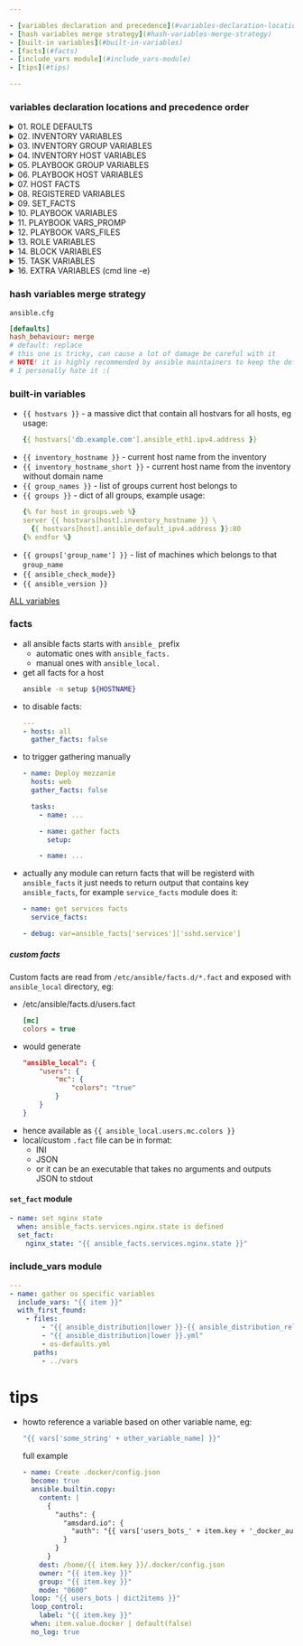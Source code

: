 ```yaml
---

- [variables declaration and precedence](#variables-declaration-locations-and-precedence-order)
- [hash variables merge strategy](#hash-variables-merge-strategy)
- [built-in variables](#built-in-variables)
- [facts](#facts)
- [include_vars module](#include_vars-module)
- [tips](#tips)

---
```


### variables declaration locations and precedence order

<details><summary>01. ROLE DEFAULTS</summary>

- variables defined in `${role_name}/defaults/main.yaml`
</details>

<details><summary>02. INVENTORY VARIABLES</summary>

- variables specified in inventory file
- host related has higher precedence than group
    ```ini
    # host related
    hostname foo=bar

    # group related
    [group1]
    hostname

    [group1:vars]
    foo2=bar2
    ```
</details>

<details><summary>03. INVENTORY GROUP VARIABLES </summary>

- `inventory/group_vars/group_name.yml`
- NOTE! host level variables (even in inventory file) have higher precedence that group
</details>

<details><summary>04. INVENTORY HOST VARIABLES </summary>

- `inventory/host_vars/hostname.yml`
</details>

<details><summary>05. PLAYBOOK GROUP VARIABLES </summary>

- same as `INVENTORY GROUP VARIABLES`, but group_vars directory is at the same level as playbook
- NOTE! host level variables (even in inventory file) have higher precedence that group
    ```sh
    playbookdir/playbook.yaml
    playbookdir/group_vars/groupname.yaml
    ```
</details>

<details><summary>06. PLAYBOOK HOST VARIABLES </summary>

- same as `INVENTORY HOST VARIABLES`, but host_vars directory is at the same level as playbook
    ```sh
    playbookdir/playbook.yaml
    playbookdir/host_vars/groupname.yaml
    ```
</details>

<details><summary>07. HOST FACTS </summary>

- variables gathered by `fact` system
- see: 03_facts TODO!
</details>

<details><summary>08. REGISTERED VARIABLES </summary>

- registered by `register` keyword
    ```yaml
    tasks:
      - stat: path=/etc/hosts
        register: hosts_info
      - debug: var=hosts_info
    ```
</details>

<details><summary>09. SET_FACTS </summary>

- `set_fact` is like another task, at task definition level, eg:
    ```yaml
    tasks:
      - set_fact:
          foo: foo_from_set_fact
      - debug: var=foo
    ```
</details>


<details><summary>10. PLAYBOOK VARIABLES </summary>

- variables defined in playbook file
    ```yaml
    - hosts: all
      vars:
        foo: bar_from_playbook_level
    ```
</details>

<details><summary>11. PLAYBOOK VARS_PROMP </summary>

- variables prompted to define while playbook is running

    ```yaml
    - hosts: all
      vars:
        foo: bar
      vars_prompt:
        - name: user_password
          prompt: "Please enter the password"
          private: yes
    ```
</details>

<details><summary>12. PLAYBOOK VARS_FILES </summary>

- at the playbook level we can define vars_file, which can contain variables
    ```yaml
    - hosts: all
      vars_files:
        - file1.yaml
        - "{{ ansible_os_family }}.yaml"
    ```

- trick with asking and setting a default as well:
    ```yaml
    - hosts: all
      vars_prompt:
        - name: include_file
          prompt: Which file should we include?
      vars_files:
        - ["{{ include_file }}.yml", "default_user.yml"]
    ```
    then if you specify something and it doesn't exist -> default_user.yml will be included instead
</details>

<details><summary>13. ROLE VARIABLES </summary>

- variables specified at the ROLE level
    ```yaml
    - hosts: all
      roles:
        - role: some.role
          variable1: value1
          variable2: value2
    ```
</details>

<details><summary>14. BLOCK VARIABLES </summary>

- variables specified at the BLOCK level
    ```yaml
    - hosts: all
      tasks:
        - block:
          - debug: var=foo
          - debug: msg="foo = {{ foo }}"
          vars:
            foo: bar_from_block_level
    ```
</details>

<details><summary>15. TASK VARIABLES </summary>

- variable set at task level, eg:
    ```yaml
    tasks:
      - debug: var=foo
        vars:
          foo: bar_from_task_level
    ```
</details>

<details><summary>16. EXTRA VARIABLES (cmd line -e)</summary>

- variables defined at the cmd line level by `-e` option
    ```sh
    ansible-playbook playbookname.yml -e 'your_name=Fred'
    ```
- note it can be passed as a FILENAME with `@` notation
    ```sh
    ansible-playbook playbookname.yaml -e @my_custom_variables.yaml
    ```
</details>

### hash variables merge strategy

`ansible.cfg`
```toml
[defaults]
hash_behaviour: merge
# default: replace
# this one is tricky, can cause a lot of damage be careful with it
# NOTE! it is highly recommended by ansible maintainers to keep the default
# I personally hate it :(
```


### built-in variables
- `{{ hostvars }}` - a massive dict that contain all hostvars for all hosts, eg usage:
    ```yaml
    {{ hostvars['db.example.com'].ansible_eth1.ipv4.address }}
    ```
- `{{ inventory_hostname }}` - current host name from the inventory
- `{{ inventory_hostname_short }}` - current host name from the inventory without domain name
- `{{ group_names }}` - list of groups current host belongs to
- `{{ groups }}` - dict of all groups, example usage:
    ```yaml
    {% for host in groups.web %}
    server {{ hostvars[host].inventory_hostname }} \
      {{ hostvars[host].ansible_default_ipv4.address }}:80
    {% endfor %}
    ```
- `{{ groups['group_name'] }}` - list of machines which belongs to that `group_name`
- `{{ ansible_check_mode}}`
- `{{ ansible_version }}`

[ALL variables](https://docs.ansible.com/ansible/latest/reference_appendices/special_variables.html)


### facts

- all ansible facts starts with `ansible_` prefix
    - automatic ones with `ansible_facts.`
    - manual ones with `ansible_local.`
- get all facts for a host
    ```sh
    ansible -m setup ${HOSTNAME}
    ```
- to disable facts:
    ```yaml
    ---
    - hosts: all
      gather_facts: false
    ```
- to trigger gathering manually
    ```yaml
    - name: Deploy mezzanie
      hosts: web
      gather_facts: false

      tasks:
        - name: ...

        - name: gather facts
          setup:

        - name: ...
    ```
- actually any module can return facts that will be registerd with `ansible_facts`
it just needs to return output that contains key `ansible_facts`, for example
`service_facts` module does it:
    ```yaml
    - name: get services facts
      service_facts:

    - debug: var=ansible_facts['services']['sshd.service']
    ```

##### custom facts
Custom facts are read from `/etc/ansible/facts.d/*.fact` and exposed with
`ansible_local` directory, eg:

- /etc/ansible/facts.d/users.fact
    ```ini
    [mc]
    colors = true
    ```
- would generate
    ```json
    "ansible_local": {
        "users": {
            "mc": {
                "colors": "true"
            }
        }
    }
    ```
- hence available as `{{ ansible_local.users.mc.colors }}`
- local/custom `.fact` file can be in format:
    - INI
    - JSON
    - or it can be an executable that takes no arguments and outputs JSON to stdout

#### `set_fact` module
```yaml
- name: set nginx state
  when: ansible_facts.services.nginx.state is defined
  set_fact:
    nginx_state: "{{ ansible_facts.services.nginx.state }}"
```

### include_vars module

```yaml
---
- name: gather os specific variables
  include_vars: "{{ item }}"
  with_first_found:
    - files:
        - "{{ ansible_distribution|lower }}-{{ ansible_distribution_release|lower }}.yml"
        - "{{ ansible_distribution|lower }}.yml"
        - os-defaults.yml
      paths:
        - ../vars
```

# tips
- howto reference a variable based on other variable name, eg:
    ```yaml
    "{{ vars['some_string' + other_variable_name] }}"
    ```
    full example
    ```yaml
    - name: Create .docker/config.json
      become: true
      ansible.builtin.copy:
        content: |
          {
            "auths": {
              "amsdard.io": {
                "auth": "{{ vars['users_bots_' + item.key + '_docker_auth'] }}"
              }
            }
          }
        dest: /home/{{ item.key }}/.docker/config.json
        owner: "{{ item.key }}"
        group: "{{ item.key }}"
        mode: "0600"
      loop: "{{ users_bots | dict2items }}"
      loop_control:
        label: "{{ item.key }}"
      when: item.value.docker | default(false)
      no_log: true
    ```
